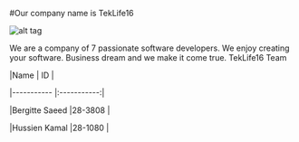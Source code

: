 #Our company name is TekLife16

![alt tag](https://cloud.githubusercontent.com/assets/10866742/6201322/ec1bbd9a-b4aa-11e4-9ce2-49104406f34e.jpg)


We are a company of 7 passionate software developers. We enjoy creating your software. Business dream and we make it come true.
TekLife16 Team

|Name              | ID         |

|-----------       |:-----------:|

|Bergitte Saeed    |28-3808     | 

|Hussien Kamal     |28-1080     |
